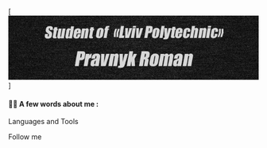 [![Header](https://github.com/Zidan4ik/Zidan4ik/blob/main/assets/photo_2023-02-07_19-56-07.jpg)]

#### 👨‍💻 A few words about me :

Languages and Tools 

Follow me 


